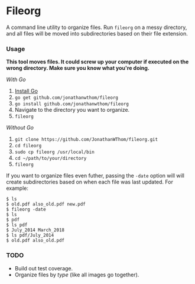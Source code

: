 # Fileorg

A command line utility to organize files. Run `fileorg` on a messy directory,
and all files will be moved into subdirectories based on their file extension.

### Usage

**This tool moves files. It could screw up your computer if executed on the
wrong directory. Make sure you know what you're doing.**

_With Go_
1. [Install Go](https://golang.org/doc/install)
2. `go get github.com/jonathanwthom/fileorg`
3. `go install github.com/jonathanwthom/fileorg`
4. Navigate to the directory you want to organize.
5. `fileorg`

_Without Go_
1. `git clone https://github.com/JonathanWThom/fileorg.git`
2. `cd fileorg`
3. `sudo cp fileorg /usr/local/bin`
4. `cd ~/path/to/your/directory`
5. `fileorg`

If you want to organize files even futher, passing the `-date` option will
will create subdirectories based on when each file was last updated. For example:

```
$ ls
$ old.pdf also_old.pdf new.pdf
$ fileorg -date
$ ls
$ pdf
$ ls pdf
$ July_2014 March_2018
$ ls pdf/July_2014
$ old.pdf also_old.pdf
```

### TODO

- Build out test coverage.
- Organize files by _type_ (like all images go together).
